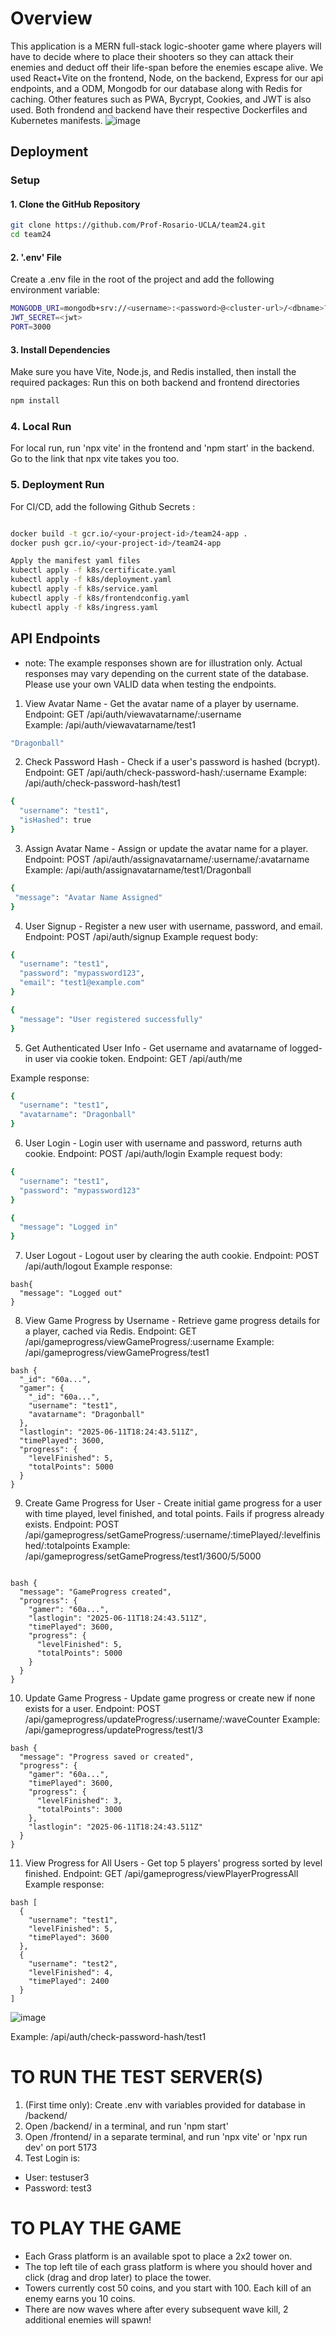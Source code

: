 # Overview
This application is a MERN full-stack logic-shooter game where players will have to decide where to place their shooters so they can attack their enemies and deduct off their life-span before the enemies escape alive. We used React+Vite on the frontend, Node, on the backend, Express for our api endpoints, and a ODM, Mongodb for our database along with Redis for caching. Other features such as PWA, Bycrypt, Cookies, and JWT is also used. Both frondend and backend have their respective Dockerfiles and Kubernetes manifests.
![image](https://github.com/user-attachments/assets/a1f49055-7607-42df-ae41-8a2cd3508990)

## Deployment

### Setup

#### 1. Clone the GitHub Repository

```bash
git clone https://github.com/Prof-Rosario-UCLA/team24.git
cd team24
 ```

#### 2. '.env' File
Create a .env file in the root of the project and add the following environment variable:
```bash
MONGODB_URI=mongodb+srv://<username>:<password>@<cluster-url>/<dbname>?retryWrites=true&w=majority
JWT_SECRET=<jwt>
PORT=3000
 ```

#### 3. Install Dependencies

Make sure you have Vite, Node.js, and  Redis installed, then install the required packages:
Run this on both backend and frontend directories
```bash
npm install
 ```
### 4. Local Run
For local run, run 'npx vite' in the frontend and 'npm start' in the backend. Go to the link that npx vite takes you too. 

### 5. Deployment Run

For CI/CD, add the following Github Secrets : 
```bash

 ```
```bash
docker build -t gcr.io/<your-project-id>/team24-app .
docker push gcr.io/<your-project-id>/team24-app
 ```
```bash
Apply the manifest yaml files
kubectl apply -f k8s/certificate.yaml
kubectl apply -f k8s/deployment.yaml
kubectl apply -f k8s/service.yaml
kubectl apply -f k8s/frontendconfig.yaml
kubectl apply -f k8s/ingress.yaml
 ```


## API Endpoints 
* note: The example responses shown are for illustration only. Actual responses may vary depending on the current state of the database. Please use your own VALID data when testing the endpoints.
  
1. View Avatar Name - Get the avatar name of a player by username.  
Endpoint: GET /api/auth/viewavatarname/:username  
Example: /api/auth/viewavatarname/test1

```bash
"Dragonball"
 ```
2. Check Password Hash - Check if a user's password is hashed (bcrypt).
Endpoint: GET /api/auth/check-password-hash/:username
Example: /api/auth/check-password-hash/test1

```bash
{
  "username": "test1",
  "isHashed": true
}
```


3. Assign Avatar Name - Assign or update the avatar name for a player.
Endpoint: POST /api/auth/assignavatarname/:username/:avatarname
Example: /api/auth/assignavatarname/test1/Dragonball
 ```bash
{
  "message": "Avatar Name Assigned"
}
```

4. User Signup - Register a new user with username, password, and email.
Endpoint: POST /api/auth/signup
Example request body:
```bash
{
  "username": "test1",
  "password": "mypassword123",
  "email": "test1@example.com"
}
```

```bash
{
  "message": "User registered successfully"
}
```

5. Get Authenticated User Info - Get username and avatarname of logged-in user via cookie token.
Endpoint: GET /api/auth/me

Example response:
```bash
{
  "username": "test1",
  "avatarname": "Dragonball"
}
```

6. User Login - Login user with username and password, returns auth cookie.
Endpoint: POST /api/auth/login
Example request body:

```bash
{
  "username": "test1",
  "password": "mypassword123"
}
```
```bash
{
  "message": "Logged in"
}
```
7. User Logout - Logout user by clearing the auth cookie.
Endpoint: POST /api/auth/logout
Example response:

```
bash{
  "message": "Logged out"
}
```

8. View Game Progress by Username - Retrieve game progress details for a player, cached via Redis.
Endpoint: GET /api/gameprogress/viewGameProgress/:username
Example: /api/gameprogress/viewGameProgress/test1

```
bash {
  "_id": "60a...",
  "gamer": {
    "_id": "60a...",
    "username": "test1",
    "avatarname": "Dragonball"
  },
  "lastlogin": "2025-06-11T18:24:43.511Z",
  "timePlayed": 3600,
  "progress": {
    "levelFinished": 5,
    "totalPoints": 5000
  }
}
 ```
9. Create Game Progress for User - Create initial game progress for a user with time played, level finished, and total points. Fails if progress already exists.
Endpoint: POST /api/gameprogress/setGameProgress/:username/:timePlayed/:levelfinished/:totalpoints
Example: /api/gameprogress/setGameProgress/test1/3600/5/5000

```

bash {
  "message": "GameProgress created",
  "progress": {
    "gamer": "60a...",
    "lastlogin": "2025-06-11T18:24:43.511Z",
    "timePlayed": 3600,
    "progress": {
      "levelFinished": 5,
      "totalPoints": 5000
    }
  }
}
```

10. Update Game Progress - Update game progress or create new if none exists for a user.
Endpoint: POST /api/gameprogress/updateProgress/:username/:waveCounter
Example: /api/gameprogress/updateProgress/test1/3

```
bash {
  "message": "Progress saved or created",
  "progress": {
    "gamer": "60a...",
    "timePlayed": 3600,
    "progress": {
      "levelFinished": 3,
      "totalPoints": 3000
    },
    "lastlogin": "2025-06-11T18:24:43.511Z"
  }
}
```


11. View Progress for All Users - Get top 5 players' progress sorted by level finished.
Endpoint: GET /api/gameprogress/viewPlayerProgressAll
Example response:


```
bash [
  {
    "username": "test1",
    "levelFinished": 5,
    "timePlayed": 3600
  },
  {
    "username": "test2",
    "levelFinished": 4,
    "timePlayed": 2400
  }
]
```

![image](https://github.com/user-attachments/assets/90995fad-5c6f-4ffb-97c2-f778c6215aed)



Example: /api/auth/check-password-hash/test1
# TO RUN THE TEST SERVER(S)
1. (First time only): Create .env with variables provided for database in /backend/
2. Open /backend/ in a terminal, and run 'npm start' 
3. Open /frontend/ in a separate terminal, and run 'npx vite' or 'npx run dev' on port 5173
4. Test Login is:
- User: testuser3
- Password: test3 

# TO PLAY THE GAME
- Each Grass platform is an available spot to place a 2x2 tower on. 
- The top left tile of each grass platform is where you should hover and click (drag and drop later) to place the tower.
- Towers currently cost 50 coins, and you start with 100. Each kill of an enemy earns you 10 coins.
- There are now waves where after every subsequent wave kill, 2 additional enemies will spawn!
